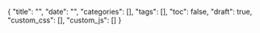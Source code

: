{
  "title": "",
  "date": "",
  "categories": [],
  "tags": [],
  "toc":  false,
  "draft": true,
  "custom_css": [],
  "custom_js": []
}
